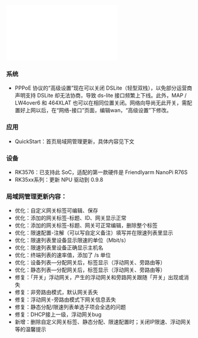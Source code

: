 <iframe src="//player.bilibili.com/player.html?bvid=BV1eaHyzRECS&page=1&autoplay=0" scrolling="no" border="0" frameborder="no" framespacing="0" allowfullscreen="true"> </iframe>

### 系统
* PPPoE 协议的“高级设置”现在可以关闭 DSLite（轻型双栈），以免部分运营商声明支持 DSLite 却无法协商，导致 ds-lite 接口频繁上下线。此外，MAP / LW4over6 和 464XLAT 也可以在相同位置关闭。网络向导尚无此开关，需配置好上网以后，在“网络-接口”页面，编辑wan，“高级设置”下修改。 

### 应用
* QuickStart：首页局域网管理更新，具体内容见下文

### 设备
* RK3576：已支持此 SoC，适配的第一款硬件是 Friendlyarm NanoPi R76S
* RK35xx系列：更新 NPU 驱动到 0.9.8

### 局域网管理更新内容：
- 优化：自定义网关标签可编辑、保存
- 优化：添加的网关标签-标题、ID、网关显示正常
- 优化：添加的网关标签-标题、网关可正常编辑，删除整个标签
- 优化：限速配置-注解（可以写自定义备注）填写并在限速列表里显示
- 优化：限速列表里设备显示限速的单位（Mbit/s）
- 优化：限速列表里设备正确显示主机名
- 优化：终端列表的速率值，添加了 /s 单位
- 优化：设备列表—分配网关后，标签显示（浮动网关、旁路由等）
- 优化：静态列表—分配网关后，标签显示（浮动网关、旁路由等）
- 修复：「开关」浮动网关，产生的浮动网关和旁路网关跟随「开关」出现或消失
- 修复：非旁路由模式，默认网关丢失
- 修复：浮动网关-旁路由模式下网关信息丢失
- 修复：静态分配/限速列表单选子项会全选的问题
- 修复：DHCP接上一级，浮动网关bug
- 新增：删除自定义网关标签、静态分配、限速配置时；关闭IP限速、浮动网关等的温馨提示
